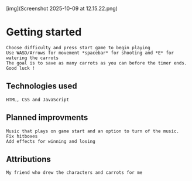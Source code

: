 [img](Screenshot 2025-10-09 at 12.15.22.png)
# Getting started
    Choose difficulty and press start game to begin playing
    Use WASD/Arrows for movement *spacebar* for shooting and *E* for watering the carrots
    The goal is to save as many carrots as you can before the timer ends. Good luck !
## Technologies used
    HTML, CSS and JavaScript
## Planned improvments 
    Music that plays on game start and an option to turn of the music.
    Fix hitboxes
    Add effects for winning and losing
## Attributions
    My friend who drew the characters and carrots for me
    